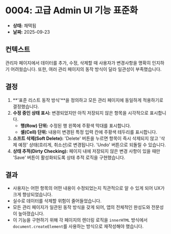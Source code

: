 # 0004: 고급 Admin UI 기능 표준화

* **상태:** 채택됨
* **날짜:** 2025-09-23

## 컨텍스트

관리자 페이지에서 데이터를 추가, 수정, 삭제할 때 사용자가 변경사항을 명확히 인지하기 어려웠습니다. 또한, 여러 관리 페이지의 동작 방식이 달라 일관성이 부족했습니다.

## 결정

1.  **'표준 리스트 동작 방식'**을 정의하고 모든 관리 페이지에 동일하게 적용하기로 결정했습니다.
2.  **수정 중인 상태 표시:** 변경되었지만 아직 저장되지 않은 항목을 시각적으로 표시합니다.
    *   **행(Row) 단위:** 수정된 행 왼쪽에 주황색 막대를 표시합니다.
    *   **셀(Cell) 단위:** 내용이 변경된 특정 입력 칸에 주황색 테두리를 표시합니다.
3.  **소프트 삭제(Soft Delete):** 'Delete' 버튼을 누르면 항목이 즉시 삭제되지 않고 '삭제 예정' 상태(흐리게, 취소선)로 변경됩니다. 'Undo' 버튼으로 되돌릴 수 있습니다.
4.  **상태 추적(Dirty Checking):** 페이지 내에 저장되지 않은 변경 사항이 있을 때만 'Save' 버튼이 활성화되도록 상태 추적 로직을 구현했습니다.

## 결과

*   사용자는 어떤 항목의 어떤 내용이 수정되었는지 직관적으로 알 수 있게 되어 UX가 크게 향상되었습니다.
*   실수로 데이터를 삭제할 위험이 줄어들었습니다.
*   모든 관리 페이지가 일관된 동작 방식을 갖게 되어, 앱의 전체적인 완성도와 전문성이 높아졌습니다.
*   이 기능을 구현하기 위해 각 페이지의 렌더링 로직을 `innerHTML` 방식에서 `document.createElement`를 사용하는 방식으로 재작성해야 했습니다.
